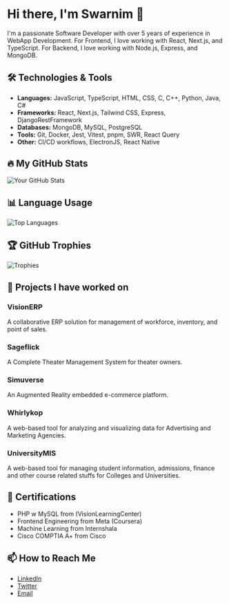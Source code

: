 # Hi there, I'm Swarnim 👋

I'm a passionate Software Developer with over 5 years of experience in WebApp Development.
For Frontend, I love working with React, Next.js, and TypeScript.
For Backend, I love working with Node.js, Express, and MongoDB. 

## 🛠 Technologies & Tools

- **Languages:** JavaScript, TypeScript, HTML, CSS, C, C++, Python, Java, C#
- **Frameworks:** React, Next.js, Tailwind CSS, Express, DjangoRestFramework
- **Databases:** MongoDB, MySQL, PostgreSQL
- **Tools:** Git, Docker, Jest, Vitest, pnpm, SWR, React Query
- **Other:** CI/CD workflows, ElectronJS, React Native

## 🔥 My GitHub Stats

![Your GitHub Stats](https://github-readme-stats.vercel.app/api?username=swarnim55&show_icons=true&theme=radical)

## 📊 Language Usage

![Top Languages](https://github-readme-stats.vercel.app/api/top-langs/?username=swarnim55&layout=compact&theme=radical)

## 🏆 GitHub Trophies

![Trophies](https://github-profile-trophy.vercel.app/?username=swarnim55&theme=radical)

## 🚀 Projects I have worked on

### VisionERP
A collaborative ERP solution for management of workforce, inventory, and point of sales.

### Sageflick
A Complete Theater Management System for theater owners.

### Simuverse
An Augmented Reality embedded e-commerce platform.

### Whirlykop
A web-based tool for analyzing and visualizing data for Advertising and Marketing Agencies.

### UniversityMIS
A web-based tool for managing student information, admissions, finance and other course related stuffs for Colleges and Universities.

## 📝 Certifications

- PHP w MySQL from (VisionLearningCenter)
- Frontend Engineering from Meta (Coursera)
- Machine Learning from Internshala
- Cisco COMPTIA A+ from Cisco

## 📫 How to Reach Me

- [LinkedIn](https://linkedin.com/in/swarnim55)
- [Twitter](https://twitter.com/swarnim55)
- [Email](mailto:swarnim55@gmail.com)





